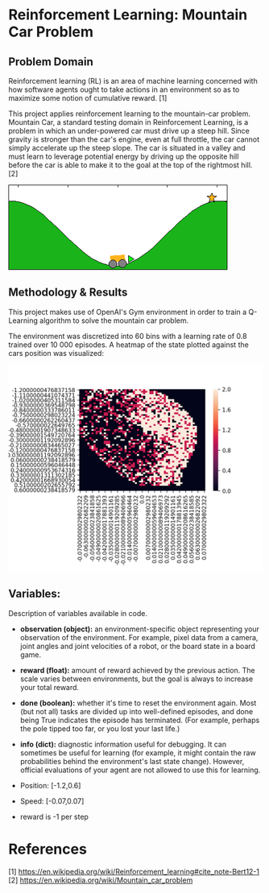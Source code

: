 # Reinforcement Learning: Mountain Car Problem

## Problem Domain
Reinforcement learning (RL) is an area of machine learning concerned with how software agents ought to take actions in an environment so as to maximize some notion of cumulative reward. [1]

This project applies reinforcement learning to the mountain-car problem. Mountain Car, a standard testing domain in Reinforcement Learning, is a problem in which an under-powered car must drive up a steep hill. Since gravity is stronger than the car's engine, even at full throttle, the car cannot simply accelerate up the steep slope. The car is situated in a valley and must learn to leverage potential energy by driving up the opposite hill before the car is able to make it to the goal at the top of the rightmost hill. [2]

![alt text](./Mcar.png)


## Methodology & Results

This project makes use of OpenAI's Gym environment in order to train a Q-Learning algorithm to solve the mountain car problem.

The environment was discretized into 60 bins with a learning rate of 0.8 trained over 10 000 episodes. A heatmap of the state plotted against the cars position was visualized:

![alt text](./heatmap.png)


## Variables:
Description of variables available in code.

- **observation (object):** an environment-specific object representing your observation of the environment. For example, pixel data from a camera, joint angles and joint velocities of a robot, or the board state in a board game.

- **reward (float):** amount of reward achieved by the previous action. The scale varies between environments, but the goal is always to increase your total reward.

- **done (boolean):** whether it's time to reset the environment again. Most (but not all) tasks are divided up into well-defined episodes, and done being True indicates the episode has terminated. (For example, perhaps the pole tipped too far, or you lost your last life.)

- **info (dict):** diagnostic information useful for debugging. It can sometimes be useful for learning (for example, it might contain the raw probabilities behind the environment's last state change). However, official evaluations of your agent are not allowed to use this for learning.


- Position: [-1.2,0.6]
- Speed: [-0.07,0.07]
- reward is -1 per step


# References

[1] https://en.wikipedia.org/wiki/Reinforcement_learning#cite_note-Bert12-1
[2] https://en.wikipedia.org/wiki/Mountain_car_problem
